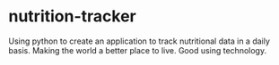 # nutrition-tracker
Using python to create an application to track nutritional data in a daily basis. Making the world a better place to live. Good using technology.
